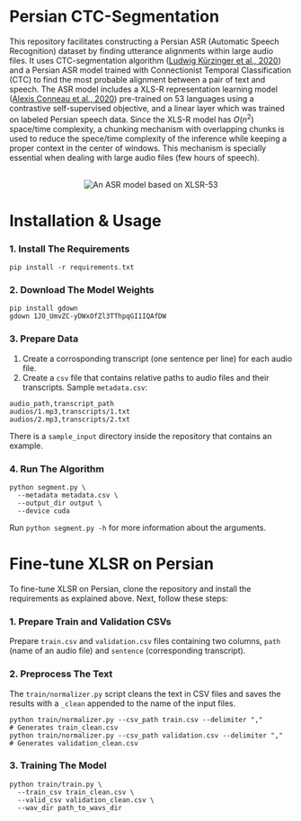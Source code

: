 # Persian CTC-Segmentation
This repository facilitates constructing a Persian ASR (Automatic Speech Recognition) dataset by finding utterance alignments within large audio files. It uses CTC-segmentation algorithm ([Ludwig Kürzinger et al., 2020](https://arxiv.org/abs/2007.09127)) and a Persian ASR model trained with Connectionist Temporal Classification (CTC) to find the most probable alignment between a pair of text and speech. The ASR model includes a XLS-R representation learning model ([Alexis Conneau et al., 2020](https://arxiv.org/abs/2006.13979)) pre-trained on 53 languages using a contrastive self-supervised objective, and a linear layer which was trained on labeled Persian speech data. Since the XLS-R model has $O(n^2)$ space/time complexity, a chunking mechanism with overlapping chunks is used to reduce the spece/time complexity of the inference while keeping a proper context in the center of windows. This mechanism is specially essential when dealing with large audio files (few hours of speech).

<p align="center">
  <br/>
  <img
    src="https://github.com/alifarrokh/persian-ctc-segmentation/blob/master/images/XLSR.jpg?raw=true"
    alt="An ASR model based on XLSR-53"/>
</p>

# Installation & Usage
### 1. Install The Requirements
```
pip install -r requirements.txt
```

### 2. Download The Model Weights
```
pip install gdown
gdown 1JO_UmvZC-yDWxOfZl3TThpqGI1IQAfDW
```

### 3. Prepare Data
1. Create a corrosponding transcript (one sentence per line) for each audio file.
2. Create a `csv` file that contains relative paths to audio files and their transcripts. Sample `metadata.csv`:
```
audio_path,transcript_path
audios/1.mp3,transcripts/1.txt
audios/2.mp3,transcripts/2.txt
```
There is a `sample_input` directory inside the repository that contains an example.

### 4. Run The Algorithm
```
python segment.py \
  --metadata metadata.csv \
  --output_dir output \
  --device cuda
```
Run `python segment.py -h` for more information about the arguments.

# Fine-tune XLSR on Persian

To fine-tune XLSR on Persian, clone the repository and install the requirements as explained above. Next, follow these steps:

### 1. Prepare Train and Validation CSVs
Prepare `train.csv` and `validation.csv` files containing two columns, `path` (name of an audio file) and `sentence` (corresponding transcript).

### 2. Preprocess The Text
The `train/normalizer.py` script cleans the text in CSV files and saves the results with a `_clean` appended to the name of the input files.
```
python train/normalizer.py --csv_path train.csv --delimiter ","         # Generates train_clean.csv
python train/normalizer.py --csv_path validation.csv --delimiter ","    # Generates validation_clean.csv
```

### 3. Training The Model
```
python train/train.py \
  --train_csv train_clean.csv \
  --valid_csv validation_clean.csv \
  --wav_dir path_to_wavs_dir
```
